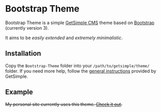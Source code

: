 # Bootstrap Theme
Bootstrap Theme is a simple [GetSimple CMS](http://get-simple.info/) theme based on [Bootstrap](http://getbootstrap.com/) (currently version 3).

It aims to be *easily extended* and *extremely minimalistic*.

## Installation
Copy the `Bootstrap-Theme` folder into your `/path/to/getsimple/theme/` folder. If you need more help, follow the [general instructions](http://get-simple.info/wiki/themes:installation) provided by GetSimple.

## Example
~~My personal site currently uses this theme. [Check it out](http://www.ugrad.cs.ubc.ca/~k5r8/).~~

